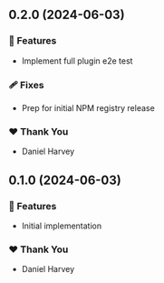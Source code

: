 ## 0.2.0 (2024-06-03)


### 🚀 Features

- Implement full plugin e2e test

### 🩹 Fixes

- Prep for initial NPM registry release

### ❤️  Thank You

- Daniel Harvey

## 0.1.0 (2024-06-03)


### 🚀 Features

- Initial implementation

### ❤️  Thank You

- Daniel Harvey
